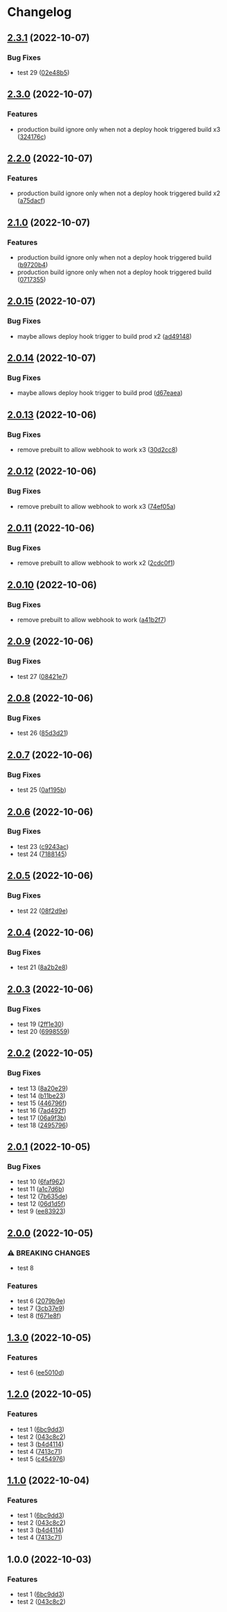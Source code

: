 # Changelog

## [2.3.1](https://github.com/srweeks/github-actions/compare/v2.3.0...v2.3.1) (2022-10-07)


### Bug Fixes

* test 29 ([02e48b5](https://github.com/srweeks/github-actions/commit/02e48b51ee51ea17d597a44ca68afeb329d2f203))

## [2.3.0](https://github.com/srweeks/github-actions/compare/v2.2.0...v2.3.0) (2022-10-07)


### Features

* production build ignore only when not a deploy hook triggered build x3 ([324176c](https://github.com/srweeks/github-actions/commit/324176c422a319b7e4ba11238f4e9c5efc75f0e9))

## [2.2.0](https://github.com/srweeks/github-actions/compare/v2.1.0...v2.2.0) (2022-10-07)


### Features

* production build ignore only when not a deploy hook triggered build x2 ([a75dacf](https://github.com/srweeks/github-actions/commit/a75dacff59852b8bffff28f072ff79686cf0543d))

## [2.1.0](https://github.com/srweeks/github-actions/compare/v2.0.15...v2.1.0) (2022-10-07)


### Features

* production build ignore only when not a deploy hook triggered build ([b9720b4](https://github.com/srweeks/github-actions/commit/b9720b40489b6ede925cfe9f79fa5cef36e2933b))
* production build ignore only when not a deploy hook triggered build ([0717355](https://github.com/srweeks/github-actions/commit/07173559a2d0b13729d5eec7bdcdaf6ebfec0a08))

## [2.0.15](https://github.com/srweeks/github-actions/compare/v2.0.14...v2.0.15) (2022-10-07)


### Bug Fixes

* maybe allows deploy hook trigger to build prod x2 ([ad49148](https://github.com/srweeks/github-actions/commit/ad49148a84cabe29b90dd4a851c57b45f2300301))

## [2.0.14](https://github.com/srweeks/github-actions/compare/v2.0.13...v2.0.14) (2022-10-07)


### Bug Fixes

* maybe allows deploy hook trigger to build prod ([d67eaea](https://github.com/srweeks/github-actions/commit/d67eaeae3bf147363540de77a8f8c733fe2bc121))

## [2.0.13](https://github.com/srweeks/github-actions/compare/v2.0.12...v2.0.13) (2022-10-06)


### Bug Fixes

* remove prebuilt to allow webhook to work x3 ([30d2cc8](https://github.com/srweeks/github-actions/commit/30d2cc823029cf30fc6f02857e4e3815c320e3b8))

## [2.0.12](https://github.com/srweeks/github-actions/compare/v2.0.11...v2.0.12) (2022-10-06)


### Bug Fixes

* remove prebuilt to allow webhook to work x3 ([74ef05a](https://github.com/srweeks/github-actions/commit/74ef05afa5228a1bd46f790b1459620781329920))

## [2.0.11](https://github.com/srweeks/github-actions/compare/v2.0.10...v2.0.11) (2022-10-06)


### Bug Fixes

* remove prebuilt to allow webhook to work x2 ([2cdc0f1](https://github.com/srweeks/github-actions/commit/2cdc0f17bfd1e0cf27aca14550feb767eda2ce32))

## [2.0.10](https://github.com/srweeks/github-actions/compare/v2.0.9...v2.0.10) (2022-10-06)


### Bug Fixes

* remove prebuilt to allow webhook to work ([a41b2f7](https://github.com/srweeks/github-actions/commit/a41b2f72c39a13b1933d3f35ee8dbdae8b560bee))

## [2.0.9](https://github.com/srweeks/github-actions/compare/v2.0.8...v2.0.9) (2022-10-06)


### Bug Fixes

* test 27 ([08421e7](https://github.com/srweeks/github-actions/commit/08421e760d66a2b2a325c516b5e1d742b440c6b1))

## [2.0.8](https://github.com/srweeks/github-actions/compare/v2.0.7...v2.0.8) (2022-10-06)


### Bug Fixes

* test 26 ([85d3d21](https://github.com/srweeks/github-actions/commit/85d3d218cfdad736a1e8bc927c4007ae1f468907))

## [2.0.7](https://github.com/srweeks/github-actions/compare/v2.0.6...v2.0.7) (2022-10-06)


### Bug Fixes

* test 25 ([0af195b](https://github.com/srweeks/github-actions/commit/0af195bf7aecf1a5fe321f5e05075a358a31773e))

## [2.0.6](https://github.com/srweeks/github-actions/compare/v2.0.5...v2.0.6) (2022-10-06)


### Bug Fixes

* test 23 ([c9243ac](https://github.com/srweeks/github-actions/commit/c9243ac3ae8b6bab6cb39847af259c081579c85b))
* test 24 ([7188145](https://github.com/srweeks/github-actions/commit/7188145431b37c3dea8120a67d1427f7e7a6222e))

## [2.0.5](https://github.com/srweeks/github-actions/compare/v2.0.4...v2.0.5) (2022-10-06)


### Bug Fixes

* test 22 ([08f2d9e](https://github.com/srweeks/github-actions/commit/08f2d9e10f1776a0de716b6f7c147328edc14291))

## [2.0.4](https://github.com/srweeks/github-actions/compare/v2.0.3...v2.0.4) (2022-10-06)


### Bug Fixes

* test 21 ([8a2b2e8](https://github.com/srweeks/github-actions/commit/8a2b2e8cc573805ba7970f20697eb3cf83e1247f))

## [2.0.3](https://github.com/srweeks/github-actions/compare/v2.0.2...v2.0.3) (2022-10-06)


### Bug Fixes

* test 19 ([2ff1e30](https://github.com/srweeks/github-actions/commit/2ff1e304dad1ab6080b87bb810a2af5edf496ef4))
* test 20 ([6998559](https://github.com/srweeks/github-actions/commit/6998559ee14ad16abab2e6b6bff86c8163599308))

## [2.0.2](https://github.com/srweeks/github-actions/compare/v2.0.1...v2.0.2) (2022-10-05)


### Bug Fixes

* test 13 ([8a20e29](https://github.com/srweeks/github-actions/commit/8a20e29a69af8c0da23d93005ca2d244baee179b))
* test 14 ([b11be23](https://github.com/srweeks/github-actions/commit/b11be23c88a0c460408fa73a55019f3f1bf829bd))
* test 15 ([446796f](https://github.com/srweeks/github-actions/commit/446796ff7108285b9351e31aba19ccc28daa16e2))
* test 16 ([7ad492f](https://github.com/srweeks/github-actions/commit/7ad492f1bb31e9e3d5375ec0e237f52966304174))
* test 17 ([06a9f3b](https://github.com/srweeks/github-actions/commit/06a9f3bb8be4c1be5508ae3d663683fc7bff334a))
* test 18 ([2495796](https://github.com/srweeks/github-actions/commit/249579673cf16779d9a26cf112bd7d0ef640c830))

## [2.0.1](https://github.com/srweeks/github-actions/compare/v2.0.0...v2.0.1) (2022-10-05)


### Bug Fixes

* test 10 ([6faf962](https://github.com/srweeks/github-actions/commit/6faf962de063b568e3a6fe6e7dc02930d86eb66a))
* test 11 ([a1c7d6b](https://github.com/srweeks/github-actions/commit/a1c7d6b9fd9674c6dbd660587a45bcb2d884ae88))
* test 12 ([7b635de](https://github.com/srweeks/github-actions/commit/7b635deb68bba932ee547d5d0191027203ec9528))
* test 12 ([06d1d5f](https://github.com/srweeks/github-actions/commit/06d1d5f58b357c6df1440867bdcf3c0ac6162bb8))
* test 9 ([ee83923](https://github.com/srweeks/github-actions/commit/ee83923e46114ad1f508f718aaff0eee319fac81))

## [2.0.0](https://github.com/srweeks/github-actions/compare/v1.3.0...v2.0.0) (2022-10-05)


### ⚠ BREAKING CHANGES

* test 8

### Features

* test 6 ([2079b9e](https://github.com/srweeks/github-actions/commit/2079b9e866533d6702982f2c96939875c0f09761))
* test 7 ([3cb37e9](https://github.com/srweeks/github-actions/commit/3cb37e90a1043a32333d08b966168eceae0e526b))
* test 8 ([f671e8f](https://github.com/srweeks/github-actions/commit/f671e8ff7bb2f5abee27674848d144131149f347))

## [1.3.0](https://github.com/srweeks/github-actions/compare/v1.2.0...v1.3.0) (2022-10-05)


### Features

* test 6 ([ee5010d](https://github.com/srweeks/github-actions/commit/ee5010d96fc795141e5460748fe11fce62e92e23))

## [1.2.0](https://github.com/srweeks/github-actions/compare/v1.1.0...v1.2.0) (2022-10-05)


### Features

* test 1 ([6bc9dd3](https://github.com/srweeks/github-actions/commit/6bc9dd3a2e142cff5898d1cd609641794aec613a))
* test 2 ([043c8c2](https://github.com/srweeks/github-actions/commit/043c8c2aa233ac7ac61445e384e10c043f2be929))
* test 3 ([b4d4114](https://github.com/srweeks/github-actions/commit/b4d4114e0bf01a7416827bd67af0a3bdcb86fa95))
* test 4 ([7413c71](https://github.com/srweeks/github-actions/commit/7413c71ea8749325e9b4ba1ade0ae14c632ddc9a))
* test 5 ([c454976](https://github.com/srweeks/github-actions/commit/c454976b0100543bac1682601d6d2af08fd2a993))

## [1.1.0](https://github.com/srweeks/github-actions/compare/v1.0.0...v1.1.0) (2022-10-04)


### Features

* test 1 ([6bc9dd3](https://github.com/srweeks/github-actions/commit/6bc9dd3a2e142cff5898d1cd609641794aec613a))
* test 2 ([043c8c2](https://github.com/srweeks/github-actions/commit/043c8c2aa233ac7ac61445e384e10c043f2be929))
* test 3 ([b4d4114](https://github.com/srweeks/github-actions/commit/b4d4114e0bf01a7416827bd67af0a3bdcb86fa95))
* test 4 ([7413c71](https://github.com/srweeks/github-actions/commit/7413c71ea8749325e9b4ba1ade0ae14c632ddc9a))

## 1.0.0 (2022-10-03)


### Features

* test 1 ([6bc9dd3](https://github.com/srweeks/github-actions/commit/6bc9dd3a2e142cff5898d1cd609641794aec613a))
* test 2 ([043c8c2](https://github.com/srweeks/github-actions/commit/043c8c2aa233ac7ac61445e384e10c043f2be929))

